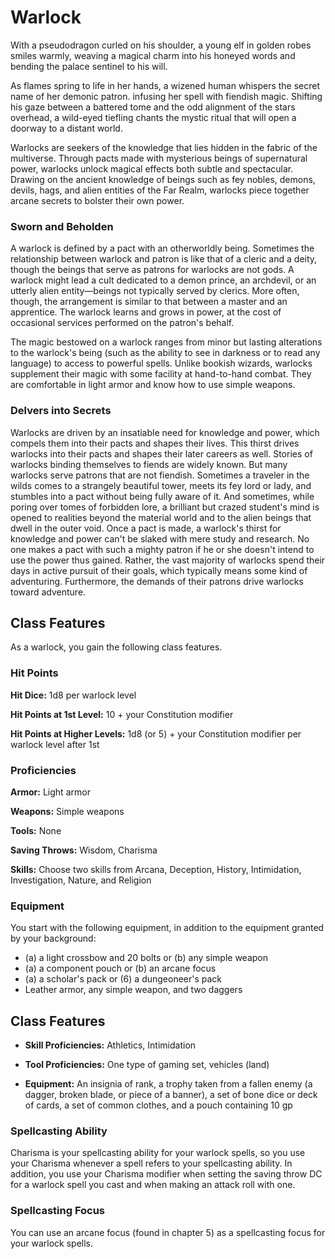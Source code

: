 # Warlock

With a pseudodragon curled on his shoulder, a young
elf in golden robes smiles warmly, weaving a magical
charm into his honeyed words and bending the palace
sentinel to his will.

As flames spring to life in her hands, a wizened
human whispers the secret name of her demonic patron.
infusing her spell with fiendish magic.
Shifting his gaze between a battered tome and the
odd alignment of the stars overhead, a wild-eyed tiefling
chants the mystic ritual that will open a doorway to a
distant world.

Warlocks are seekers of the knowledge that lies
hidden in the fabric of the multiverse. Through pacts
made with mysterious beings of supernatural power,
warlocks unlock magical effects both subtle and
spectacular. Drawing on the ancient knowledge of
beings such as fey nobles, demons, devils, hags, and
alien entities of the Far Realm, warlocks piece together
arcane secrets to bolster their own power.

### Sworn and Beholden

A warlock is defined by a pact with an otherworldly
being. Sometimes the relationship between warlock
and patron is like that of a cleric and a deity, though
the beings that serve as patrons for warlocks are not
gods. A warlock might lead a cult dedicated to a demon
prince, an archdevil, or an utterly alien entity—beings
not typically served by clerics. More often, though, the
arrangement is similar to that between a master and
an apprentice. The warlock learns and grows in power,
at the cost of occasional services performed on the
patron's behalf.

The magic bestowed on a warlock ranges from minor
but lasting alterations to the warlock's being (such as
the ability to see in darkness or to read any language)
to access to powerful spells. Unlike bookish wizards,
warlocks supplement their magic with some facility
at hand-to-hand combat. They are comfortable in light
armor and know how to use simple weapons.

### Delvers into Secrets

Warlocks are driven by an insatiable need for knowledge
and power, which compels them into their pacts and
shapes their lives. This thirst drives warlocks into their
pacts and shapes their later careers as well.
Stories of warlocks binding themselves to fiends are
widely known. But many warlocks serve patrons that
are not fiendish. Sometimes a traveler in the wilds
comes to a strangely beautiful tower, meets its fey lord
or lady, and stumbles into a pact without being fully
aware of it. And sometimes, while poring over tomes of
forbidden lore, a brilliant but crazed student's mind is
opened to realities beyond the material world and to the
alien beings that dwell in the outer void.
Once a pact is made, a warlock's thirst for knowledge
and power can't be slaked with mere study and research.
No one makes a pact with such a mighty patron if he or
she doesn't intend to use the power thus gained. Rather,
the vast majority of warlocks spend their days in active
pursuit of their goals, which typically means some kind
of adventuring. Furthermore, the demands of their
patrons drive warlocks toward adventure.

## Class Features

As a warlock, you gain the following class features.

### Hit Points
**Hit Dice:** 1d8 per warlock level

**Hit Points at 1st Level:** 10 + your Constitution modifier

**Hit Points at Higher Levels:** 1d8 (or 5) + your
Constitution modifier per warlock level after 1st

### Proficiencies

**Armor:** Light armor

**Weapons:** Simple weapons

**Tools:** None

**Saving Throws:** Wisdom, Charisma

**Skills:** Choose two skills from Arcana,
Deception, History, Intimidation, Investigation,
Nature, and Religion

### Equipment

You start with the following equipment, in addition to
the equipment granted by your background:

* (a) a light crossbow and 20 bolts or (b) any simple
weapon
* (a) a component pouch or (b) an arcane focus
* (a) a scholar's pack or (6) a dungeoneer's pack
* Leather armor, any simple weapon, and two daggers

## Class Features

* **Skill Proficiencies:** Athletics, Intimidation

* **Tool Proficiencies:** One type of gaming set, vehicles (land)

* **Equipment:** An insignia of rank, a trophy taken from a fallen enemy (a dagger, broken blade, or piece of a banner), a set of bone dice or deck of cards, a set of common clothes, and a pouch containing 10 gp

### Spellcasting Ability

Charisma is your spellcasting ability for your warlock
spells, so you use your Charisma whenever a spell refers
to your spellcasting ability. In addition, you use your
Charisma modifier when setting the saving throw DC
for a warlock spell you cast and when making an attack
roll with one.

### Spellcasting Focus

You can use an arcane focus (found in chapter 5) as a
spellcasting focus for your warlock spells.
